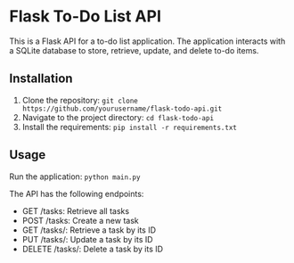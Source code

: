 # Flask To-Do List API

This is a Flask API for a to-do list application. The application interacts with a SQLite database to store, retrieve, update, and delete to-do items.

## Installation

1. Clone the repository: `git clone https://github.com/yourusername/flask-todo-api.git`
2. Navigate to the project directory: `cd flask-todo-api`
3. Install the requirements: `pip install -r requirements.txt`

## Usage

Run the application: `python main.py`

The API has the following endpoints:

- GET /tasks: Retrieve all tasks
- POST /tasks: Create a new task
- GET /tasks/<id>: Retrieve a task by its ID
- PUT /tasks/<id>: Update a task by its ID
- DELETE /tasks/<id>: Delete a task by its ID